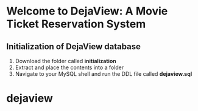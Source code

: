 # Welcome to DejaView: A Movie Ticket Reservation System

## Initialization of DejaView database
1. Download the folder called **initialization**
2. Extract and place the contents into a folder 
3. Navigate to your MySQL shell and run the DDL file called **dejaview.sql**

# dejaview
